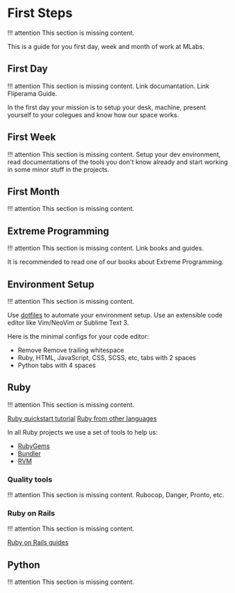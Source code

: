 # First Steps

!!! attention
    This section is missing content.

This is a guide for you first day, week and month of work at MLabs.

## First Day

!!! attention
    This section is missing content. Link documantation. Link Fliperama Guide.

In the first day your mission is to setup your desk, machine, present yourself to your colegues and know how our space
works.

## First Week

!!! attention
    This section is missing content. Setup your dev environment, read documentations of the tools you don't know already and start working in some minor stuff in the projects.

## First Month

!!! attention
    This section is missing content.

## Extreme Programming

!!! attention
    This section is missing content. Link books and guides.

It is recommended to read one of our books about Extreme Programming.

## Environment Setup

!!! attention
    This section is missing content.

Use [dotfiles](https://github.com/alfakini/dotfiles) to automate your
environment setup. Use an extensible code editor like Vim/NeoVim or
Sublime Text 3.

Here is the minimal configs for your code editor:

* Remove Remove trailing whitespace
* Ruby, HTML, JavaScript, CSS, SCSS, etc, tabs with 2 spaces
* Python tabs with 4 spaces

## Ruby

!!! attention
    This section is missing content.

[Ruby quickstart tutorial](https://www.ruby-lang.org/en/documentation/quickstart)
[Ruby from other languages](https://www.ruby-lang.org/en/documentation/ruby-from-other-languages)

In all Ruby projects we use a set of tools to help us:

* [RubyGems](http://guides.rubygems.org)
* [Bundler](http://bundler.io)
* [RVM](https://rvm.io)

### Quality tools

!!! attention
    This section is missing content. Rubocop, Danger, Pronto, etc.

### Ruby on Rails

!!! attention
    This section is missing content.

[Ruby on Rails guides](http://guides.rubyonrails.org)

## Python

!!! attention
    This section is missing content.
